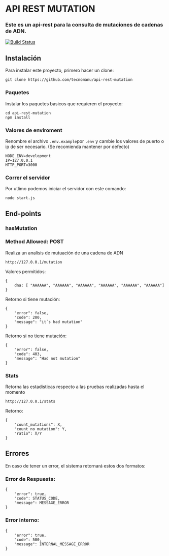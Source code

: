 # API REST MUTATION
### Este es un api-rest para la consulta de mutaciones de cadenas de ADN.
[![Build Status](https://travis-ci.org/joemccann/dillinger.svg?branch=master)](https://travis-ci.org/joemccann/dillinger)
## Instalación
Para instalar este proyecto, primero hacer un clone:
```
git clone https://github.com/tecnomanu/api-rest-mutation
```

### Paquetes
Instalar los paquetes basicos que requieren el proyecto:
```
cd api-rest-mutation
npm install
```

### Valores de enviroment
Renombre el archivo ```.env.example```por ```.env``` y cambie los valores de puerto o ip de ser necesario.
(Se recomienda mantener por defecto)

```
NODE_ENV=development
IP=127.0.0.1
HTTP_PORT=3000
```

### Correr el servidor
Por utlimo podemos iniciar el servidor con este comando:
```
node start.js
```


## End-points
### hasMutation
### Method Allowed: POST

Realiza un analisis de mutuación de una cadena de ADN
```
http://127.0.0.1/mutation
```

Valores permitidos:
```
{
    dna: [ "AAAAAA", "AAAAAA", "AAAAAA", "AAAAAA", "AAAAAA", "AAAAAA"]
}
```

Retorno si tiene mutación:
````
{
    "error": false,
    "code": 200,
    "message": "it´s had mutation"
}
````

Retorno si no tiene mutación:
````
{
    "error": false,
    "code": 403,
    "message": "Had not mutation"
}
````

### Stats
Retorna las estadisticas respecto a las pruebas realizadas hasta el momento
```
http://127.0.0.1/stats
```
Retorno:
````
{
    "count_mutations": X,
    "count_no_mutation": Y,
    "ratio": X/Y
}
````

## Errores
En caso de tener un error, el sistema retornará estos dos formatos:

### Error de Respuesta:
```
{
    "error": true,
    "code": STATUS_CODE,
    "message": MESSAGE_ERROR
}
```

### Error interno:
```
{
    "error": true,
    "code": 500,
    "message": INTERNAL_MESSAGE_ERROR
}
```